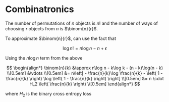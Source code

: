 # Combinatronics

The number of permutations of $n$ objects is $n!$ and the number of ways of
choosing $r$ objects from $n$ is $\binom{n}{r}$.

To approximate $\binom{n}{r}$, can use the fact that

$$
\log n! = n\log n - n + \epsilon
$$

Using the $n\log n$ term from the above

$$
\begin{align*}
\binom{n}{k} &\approx n\log n - k\log k - (n - k)\log(n - k) \\[0.5em]
&\vdots \\[0.5em]
&= n\left[ -
\frac{n}{k}\log \frac{n}{k} - \left( 1 - \frac{n}{k} \right) \log \left( 
1 - \frac{n}{k}
\right) 
\right] \\[0.5em]
&= n \cdot H_2 \left( \frac{n}{k} \right)  \\[0.5em]
\end{align*}
$$

where $H_2$ is the binary cross entropy loss
